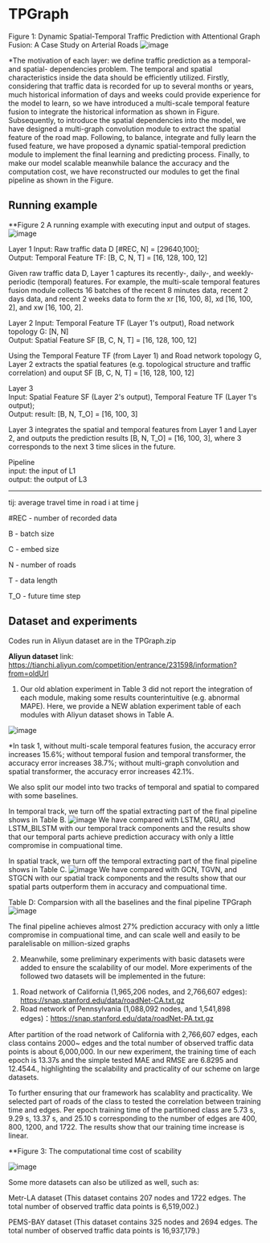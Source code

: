 # TPGraph
Figure 1: Dynamic Spatial-Temporal Traffic Prediction with Attentional Graph Fusion: A Case Study on Arterial Roads
![image](https://user-images.githubusercontent.com/73110791/188844885-152245b6-7c67-4b07-bcf3-28e77ce10e16.png)

*The motivation of each layer: we define traffic prediction as a temporal- and spatial- dependencies problem. The temporal and spatial characteristics inside the data should be efficiently utilized. Firstly, considering that traffic data is recorded for up to several months or years, much historical information of days and weeks could provide experience for the model to learn, so we have introduced a multi-scale temporal feature fusion to integrate the historical information as shown in Figure. Subsequently, to introduce the spatial dependencies into the model, we have designed a multi-graph convolution module to extract the spatial feature of the road map. Following, to balance, integrate and fully learn the fused feature, we have proposed a dynamic spatial-temporal prediction module to implement the final learning and predicting process. Finally, to make our model scalable meanwhile balance the accuracy and the computation cost, we have reconstructed our modules to get the final pipeline as shown in the Figure.

## Running example
**Figure 2  A running example with executing input and output of stages.
![image](https://user-images.githubusercontent.com/73110791/189161478-94b68228-e3b1-4c49-b1bd-3670a41d264c.png)


Layer 1	
Input: Raw traffic data D [#REC, N] = [29640,100];	
Output: Temporal Feature TF: [B, C, N, T] = [16, 128, 100, 12]	
	
	
Given raw traffic data D, Layer 1 captures its recently-, daily-, and weekly-periodic (temporal) features. For example, the multi-scale temporal features fusion module collects 16 batches of the recent 8 minutes data, recent 2 days data, and recent 2 weeks data to form the xr [16, 100, 8], xd [16, 100, 2], and xw [16, 100, 2]. 	
	
Layer 2	
Input: Temporal Feature TF (Layer 1's output), Road network topology G: [N, N]	
Output: Spatial Feature SF [B, C, N, T] = [16, 128, 100, 12]	
	
	
Using the Temporal Feature TF (from Layer 1) and Road network topology G, Layer 2 extracts the spatial features (e.g. topological structure and traffic correlation) and ouput SF [B, C, N, T] = [16, 128, 100, 12]	
	
	
Layer 3 	
Input: Spatial Feature SF (Layer 2's output), Temporal Feature TF (Layer 1's output); 	
Output: result: [B, N, T_O] = [16, 100, 3]	
	
	
Layer 3 integrates the spatial and temporal features from Layer 1 and Layer 2, and outputs the prediction results [B, N, T_O] = [16, 100, 3], where 3 corresponds to the next 3 time slices in the future.	
	
	
Pipeline	
input: the input of L1	
output: the output of L3	

***********
tij: average travel time in road i at time j


#REC - number of recorded data	


B - batch size	


C - embed size	


N - number of roads 	


T - data length	


T_O - future time step	



## Dataset and experiments
Codes run in Aliyun dataset are in the TPGraph.zip

**Aliyun dataset** link: https://tianchi.aliyun.com/competition/entrance/231598/information?from=oldUrl

1. Our old ablation experiment in Table 3 did not report the integration of each module, making some results counterintuitive (e.g. abnormal MAPE). Here, we provide a NEW ablation experiment table of each modules with Aliyun dataset shows in Table A.
<!-- ![image](https://user-images.githubusercontent.com/73110791/188572746-4d7e5815-ab91-4cef-acf8-649b3a2e36eb.png) -->
![image](https://user-images.githubusercontent.com/73110791/189019542-feadfa4b-3062-4378-b8c5-fe513bd2e91c.png)


*In task 1, without multi-scale temporal features fusion, the accuracy error increases 15.6%; without temporal fusion and temporal transformer, the accuracy error increases 38.7%; without multi-graph convolution and spatial transformer, the accuracy error increases 42.1%.

We also split our model into two tracks of temporal and spatial to compared with some baselines.

In temporal track, we turn off the spatial extracting part of the final pipeline shows in Table B.
![image](https://user-images.githubusercontent.com/73110791/188601395-49e61831-7dbf-4ce7-acc0-8fd0ebf9bd91.png)
 We have compared with LSTM, GRU, and LSTM_BILSTM with our temporal track components and the results show that our temporal parts achieve prediction accuracy with only a little compromise in compuational time.


In spatial track, we turn off the temporal extracting part of the final pipeline shows in Table C.
![image](https://user-images.githubusercontent.com/73110791/188572649-2d4ae6f6-3031-4735-8d34-a73f04ec25c1.png) 
 We have compared with GCN, TGVN, and STGCN with our spatial track components and the results show that our spatial parts outperform them in accuracy and compuational time.

Table D: Comparsion with all the baselines and the final pipeline TPGraph
![image](https://user-images.githubusercontent.com/73110791/188990627-7992c377-4b2a-48f9-87b7-5fa3baad378c.png)

The final pipeline achieves almost 27% prediction accuracy with only a little compromise in compuational time, and can scale well and easily to be paralelisable on million-sized graphs

2. Meanwhile, some preliminary experiments with basic datasets were added to ensure the scalability of our model. More experiments of the followed two datasets will be implemented in the future:

1) Road network of California (1,965,206 nodes, and 2,766,607 edges): https://snap.stanford.edu/data/roadNet-CA.txt.gz
2) Road network of Pennsylvania (1,088,092 nodes, and 1,541,898 edges)：https://snap.stanford.edu/data/roadNet-PA.txt.gz

After partition of the road network of California with 2,766,607 edges, each class contains 2000~ edges and the total number of observed traffic data points is about 6,000,000. In our new experiment, the training time of each epoch is 13.37s and the simple tested MAE and RMSE are 6.8295 and 12.4544., highlighting the scalability and practicality of our scheme on large datasets.

To further ensuring that our framework has scalablity and practicality. We selected part of roads of the class to tested the correlation between training time and edges. Per epoch training time of the partitioned class are 5.73 s, 9.29 s, 13.37 s, and 25.10 s corresponding to the number of edges are 400, 800, 1200, and 1722. The results show that our training time increase is linear.

**Figure 3: The computational time cost of scability 

![image](https://user-images.githubusercontent.com/73110791/189132658-e1235562-feaa-4376-a955-46099eac9aab.png)


Some more datasets can also be utilized as well, such as:

Metr-LA dataset (This dataset contains 207 nodes and 1722 edges. The total number of observed traffic data points is 6,519,002.)

PEMS-BAY dataset (This dataset contains 325 nodes and 2694 edges. The total number of observed traffic data points is 16,937,179.)

<!-- **Metr-LA dataset** (This traffic dataset contains traffic information collected from loop detectors in the highway of Los Angeles County. We select 207 sensors and collect 4 months of data ranging from Mar 1st 2012 to Jun 30th 2012 for the experiment. This dataset contains 207 nodes and 1722 edges. The total number of observed traffic data points is 6,519,002.):

*We have run 10 epoch for testing the feasibility to utilize our model with non-processed data of Metr-LA, the results show that the learned edges increased, the training time increased in nearly linear. The per epoch training time of  5.73 s, 9.29 s, 13.37 s, and 25.10 s corresponding to the number of edges are 400, 800, 1200, and 1722. The 10 epoch MAE and RMSE are 6.8295 and 12.4544.

**PEMS-BAY dataset** (This traffic dataset is collected by California Transportation Agencies (Cal-Trans) Performance Measurement System (PeMS). We select 325 sensors in the Bay Area and collect 6 months of data ranging from Jan 1st 2017 to May 31th 2017 for the experiment. This dataset contains 325 nodes and 2694 edges. The total number of observed traffic data points is 16,937,179.):

*Also, we have utilized the non-processed data of PEMS-BAY to gain the preliminary results: The per epoch training time of 9.32 s, 23.21 s, 75.07 s corresponding to the number of edges are 400, 1000, and 2694. The 10 epoch MAE and RMSE are 11.443 and 18.804.

**Metr-LA dataset and PEMS-BAY dataset** link：https://pan.baidu.com/s/1w6RmViZWFsxAKouwhx32uQ?pwd=6666 code：6666  -->
